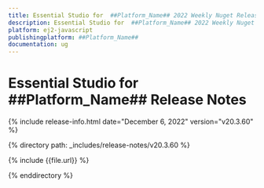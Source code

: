 ```yaml
---
title: Essential Studio for  ##Platform_Name## 2022 Weekly Nuget Release Release Notes  
description: Essential Studio for  ##Platform_Name## 2022 Weekly Nuget Release Release Notes  
platform: ej2-javascript
publishingplatform: ##Platform_Name##
documentation: ug
---
```


# Essential Studio for  ##Platform_Name##   Release Notes  

{% include release-info.html date="December 6, 2022"  version="v20.3.60" %} 

{% directory path: _includes/release-notes/v20.3.60 %}

{% include {{file.url}} %}

{% enddirectory %}